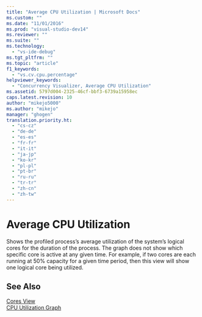 ```yaml
---
title: "Average CPU Utilization | Microsoft Docs"
ms.custom: ""
ms.date: "11/01/2016"
ms.prod: "visual-studio-dev14"
ms.reviewer: ""
ms.suite: ""
ms.technology: 
  - "vs-ide-debug"
ms.tgt_pltfrm: ""
ms.topic: "article"
f1_keywords: 
  - "vs.cv.cpu.percentage"
helpviewer_keywords: 
  - "Concurrency Visualizer, Average CPU Utilization"
ms.assetid: 5797d004-2325-46cf-bbf3-6739a15958ec
caps.latest.revision: 10
author: "mikejo5000"
ms.author: "mikejo"
manager: "ghogen"
translation.priority.ht: 
  - "cs-cz"
  - "de-de"
  - "es-es"
  - "fr-fr"
  - "it-it"
  - "ja-jp"
  - "ko-kr"
  - "pl-pl"
  - "pt-br"
  - "ru-ru"
  - "tr-tr"
  - "zh-cn"
  - "zh-tw"
---
```

# Average CPU Utilization
Shows the profiled process’s average utilization of the system’s logical cores for the duration of the process. The graph does not show which specific core is active at any given time. For example, if two cores are each running at 50% capacity for a given time period, then this view will show one logical core being utilized.  
  
## See Also  
 [Cores View](../profiling/cores-view.md)   
 [CPU Utilization Graph](../profiling/cpu-utilization-graph.md)